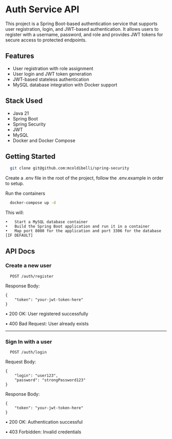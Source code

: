 # Auth Service API

This project is a Spring Boot-based authentication service that supports user registration, login,
and JWT-based authentication. It allows users to register with a username, password, and role and
provides JWT tokens for secure access to protected endpoints.

## Features

- User registration with role assignment
- User login and JWT token generation
- JWT-based stateless authentication
- MySQL database integration with Docker support

## Stack Used

- Java 21
- Spring Boot
- Spring Security
- JWT
- MySQL
- Docker and Docker Compose

## Getting Started

```bash
  git clone git@github.com:mcoldibelli/spring-security
```

Create a .env file in the root of the project, follow the .env.example in order to setup.

Run the containers

```bash
  docker-compose up -d
```

This will:

	•	Start a MySQL database container
	•	Build the Spring Boot application and run it in a container
	•	Map port 8080 for the application and port 3306 for the database [IF DEFAULT]

## API Docs

### Create a new user

```http
  POST /auth/register
```

Response Body:

    {
        "token": "your-jwt-token-here"
    }

• 200 OK: User registered successfully

• 400 Bad Request: User already exists



----

### Sign In with a user

```http
  POST /auth/login
```

Request Body:

    {
        "login": "user123",
        "password": "strongPassword123"
    }

Response Body:

    {
        "token": "your-jwt-token-here"
    }

• 200 OK: Authentication successful

• 403 Forbidden: Invalid credentials
